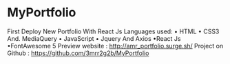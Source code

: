 # MyPortfolio
First Deploy New Portfolio With React Js
Languages used:
  • HTML
  • CSS3 And. MediaQuery
  • JavaScript
  • Jquery And Axios
  •React Js
  •FontAwesome 5
Preview website :
http://amr_portfolio.surge.sh/
Project on Github : 
https://github.com/3mrr2g2b/MyPortfolio

<Ingram sec='https://i.imgur.com/A9UNFB4.png'/>
